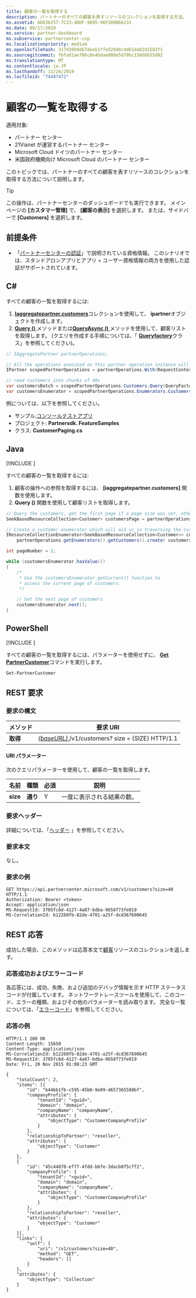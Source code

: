 ```yaml
---
title: 顧客の一覧を取得する
description: パートナーのすべての顧客を表すリソースのコレクションを取得する方法。
ms.assetid: 6D636257-7C23-4DDF-9895-96F208B66232
ms.date: 09/17/2019
ms.service: partner-dashboard
ms.subservice: partnercenter-csp
ms.localizationpriority: medium
ms.openlocfilehash: 317439b9db7deeb1ffe52848c4d61da82d1583f1
ms.sourcegitcommit: fbfad1ae706c8e4bdae080e5d79bc158d6b55d02
ms.translationtype: MT
ms.contentlocale: ja-JP
ms.lasthandoff: 11/26/2019
ms.locfileid: "74487472"
---
```

# <a name="get-a-list-of-customers"></a>顧客の一覧を取得する

適用対象:

- パートナー センター
- 21Vianet が運営するパートナー センター
- Microsoft Cloud ドイツのパートナー センター
- 米国政府機関向け Microsoft Cloud のパートナー センター

このトピックでは、パートナーのすべての顧客を表すリソースのコレクションを取得する方法について説明します。

> [!TIP]
> この操作は、パートナーセンターのダッシュボードでも実行できます。 メインページの **[カスタマー管理]** で、 **[顧客の表示]** を選択します。 または、サイドバーで **[Customers]** を選択します。

## <a name="prerequisites"></a>前提条件

- 「[パートナーセンターの認証](partner-center-authentication.md)」で説明されている資格情報。 このシナリオでは、スタンドアロンアプリとアプリ + ユーザー資格情報の両方を使用した認証がサポートされています。

## <a name="c"></a>C\#

すべての顧客の一覧を取得するには:

1. [**Iaggregatepartner.customers**](https://docs.microsoft.com/dotnet/api/microsoft.store.partnercenter.ipartner.customers)コレクションを使用して、 **ipartner**オブジェクトを作成します。
2. [**Query ()** ](https://docs.microsoft.com/dotnet/api/microsoft.store.partnercenter.customers.icustomercollection.query)メソッドまたは[**QueryAsync ()** ](https://docs.microsoft.com/dotnet/api/microsoft.store.partnercenter.customers.icustomercollection.queryasync)メソッドを使用して、顧客リストを取得します。 (クエリを作成する手順については、「 [**Queryfactory**](https://docs.microsoft.com/dotnet/api/microsoft.store.partnercenter.models.query.queryfactory)クラス」を参照してください)。

``` csharp
// IAggregatePartner partnerOperations;

// All the operations executed on this partner operation instance will share the same correlation Id but will differ in request Id
IPartner scopedPartnerOperations = partnerOperations.With(RequestContextFactory.Instance.Create(Guid.NewGuid()));

// read customers into chunks of 40s
var customersBatch = scopedPartnerOperations.Customers.Query(QueryFactory.Instance.BuildIndexedQuery(40));
var customersEnumerator = scopedPartnerOperations.Enumerators.Customers.Create(customersBatch);
```

例については、以下を参照してください。

- サンプル:[コンソールテストアプリ](console-test-app.md)
- プロジェクト: **Partnersdk. FeatureSamples**
- クラス: **CustomerPaging.cs**

## <a name="java"></a>Java

[!INCLUDE [<Partner Center Java SDK support details>](<../includes/java-sdk-support.md>)]

すべての顧客の一覧を取得するには:

1. 顧客の操作への参照を取得するには、 **[iaggregatepartner.customers]** 関数を使用します。
2. **Query ()** 関数を使用して顧客リストを取得します。

```java
// Query the customers, get the first page if a page size was set, otherwise get all customers
SeekBasedResourceCollection<Customer> customersPage = partnerOperations.getCustomers().query(QueryFactory.getInstance().buildIndexedQuery(40));

// Create a customer enumerator which will aid us in traversing the customer pages
IResourceCollectionEnumerator<SeekBasedResourceCollection<Customer>> customersEnumerator =
    partnerOperations.getEnumerators().getCustomers().create( customersPage );

int pageNumber = 1;

while (customersEnumerator.hasValue())
{
    /*
     * Use the customersEnumerator.getCurrent() function to
     * access the current page of customers.
     */

    // Get the next page of customers
    customersEnumerator.next();
}
```

## <a name="powershell"></a>PowerShell

[!INCLUDE [<Partner Center PowerShell module support details>](<../includes/powershell-module-support.md>)]

すべての顧客の一覧を取得するには、パラメーターを使用せずに、 [**Get PartnerCustomer**](https://github.com/Microsoft/Partner-Center-PowerShell/blob/master/docs/help/Get-PartnerCustomer.md)コマンドを実行します。

```powershell
Get-PartnerCustomer
```

## <a name="rest-request"></a>REST 要求

### <a name="request-syntax"></a>要求の構文

| メソッド  | 要求 URI                                                                   |
|---------|-------------------------------------------------------------------------------|
| **取得** | [ *{baseURL}* ](partner-center-rest-urls.md)/v1/customers? size = {SIZE} HTTP/1.1 |

#### <a name="uri-parameter"></a>URI パラメーター

次のクエリパラメーターを使用して、顧客の一覧を取得します。

| 名前     | 種類    | 必須 | 説明                                        |
|----------|---------|----------|----------------------------------------------------|
| **size** | **通り** | Y        | 一度に表示される結果の数。 |

### <a name="request-headers"></a>要求ヘッダー

詳細については、「[ヘッダー](headers.md) 」を参照してください。

### <a name="request-body"></a>要求本文

なし。

### <a name="request-example"></a>要求の例

```http
GET https://api.partnercenter.microsoft.com/v1/customers?size=40 HTTP/1.1
Authorization: Bearer <token>
Accept: application/json
MS-RequestId: 3705fc6d-4127-4a87-bdba-9658f73fe019
MS-CorrelationId: b12260fb-82de-4701-a25f-dcd367690645
```

## <a name="rest-response"></a>REST 応答

成功した場合、このメソッドは応答本文で[顧客](customer-resources.md#customer)リソースのコレクションを返します。

### <a name="response-success-and-error-codes"></a>応答成功およびエラーコード

各応答には、成功、失敗、および追加のデバッグ情報を示す HTTP ステータスコードが付属しています。 ネットワークトレースツールを使用して、このコード、エラーの種類、およびその他のパラメーターを読み取ります。 完全な一覧については、「[エラーコード](error-codes.md)」を参照してください。

### <a name="response-example"></a>応答の例

```http
HTTP/1.1 200 OK
Content-Length: 15650
Content-Type: application/json
MS-CorrelationId: b12260fb-82de-4701-a25f-dcd367690645
MS-RequestId: 3705fc6d-4127-4a87-bdba-9658f73fe019
Date: Fri, 20 Nov 2015 01:08:23 GMT

{
    "totalCount": 2,
    "items": [{
        "id": "b44bb1fb-c595-45b0-9e09-d657365580bf",
        "companyProfile": {
            "tenantId": "<guid>",
            "domain": "domain",
            "companyName": "companyName",
            "attributes": {
                "objectType": "CustomerCompanyProfile"
            }
        },
        "relationshipToPartner": "reseller",
        "attributes": {
            "objectType": "Customer"
        }
    },
    {
        "id": "45c44870-ef77-4fdd-b6fe-3dacb075cff2",
        "companyProfile": {
            "tenantId": "<guid>",
            "domain": "domain",
            "companyName": "companyName",
            "attributes": {
                "objectType": "CustomerCompanyProfile"
            }
        },
        "relationshipToPartner": "reseller",
        "attributes": {
            "objectType": "Customer"
        }
    }],
    "links": {
        "self": {
            "uri": "/v1/customers?size=40",
            "method": "GET",
            "headers": []
        }
    },
    "attributes": {
        "objectType": "Collection"
    }
}
```

